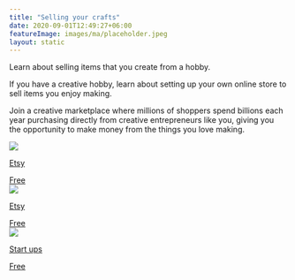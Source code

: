 ```yaml
---
title: "Selling your crafts"
date: 2020-09-01T12:49:27+06:00
featureImage: images/ma/placeholder.jpeg
layout: static
---
```


Learn about selling items that you create from a hobby.

If you have a creative hobby, learn about setting up your own online store to sell items you enjoy making.

Join a creative marketplace where millions of shoppers spend billions each year purchasing directly from creative entrepreneurs like you, giving you the opportunity to make money from the things you love making.

<a class="ma-link" href="https://www.etsy.com/seller-handbook?ref=so_seller_handbook"><div class="ma-card"><div class="ma-icon"><img src ="/images/icon-check.png"/></div><div class="ma-name"><p>Etsy</p></div><div class="ma-paid-text"><span>Free</span></div></div></a><a class="ma-link" href="https://help.etsy.com/hc/en-gb/articles/115015672808-How-to-Open-an-Etsy-Shop?segment=selling"><div class="ma-card"><div class="ma-icon"><img src ="/images/icon-check.png"/></div><div class="ma-name"><p>Etsy</p></div><div class="ma-paid-text"><span>Free</span></div></div></a><a class="ma-link" href="https://startups.co.uk/websites/ecommerce/create-online-shop/"><div class="ma-card"><div class="ma-icon"><img src ="/images/icon-check.png"/></div><div class="ma-name"><p>Start ups</p></div><div class="ma-paid-text"><span>Free</span></div></div></a>  

<br/><br/>






